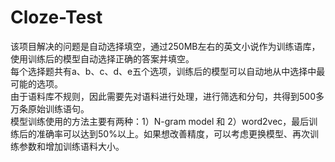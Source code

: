 # Cloze-Test
该项目解决的问题是自动选择填空，通过250MB左右的英文小说作为训练语库，使用训练后的模型自动选择正确的答案并填空。  
每个选择题共有a、b、c、d、e五个选项，训练后的模型可以自动地从中选择中最可能的选项。  
由于语料库不规则，因此需要先对语料进行处理，进行筛选和分句，共得到500多万条原始训练语句。  
模型训练使用的方法主要有两种：1）N-gram model 和 2）word2vec，最后训练后的准确率可以达到50%以上。如果想改善精度，可以考虑更换模型、再次训练参数和增加训练语料大小。
